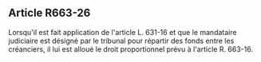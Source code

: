 Article R663-26
----
Lorsqu'il est fait application de l'article L. 631-16 et que le mandataire
judiciaire est désigné par le tribunal pour répartir des fonds entre les
créanciers, il lui est alloué le droit proportionnel prévu à l'article R.
663-16.

